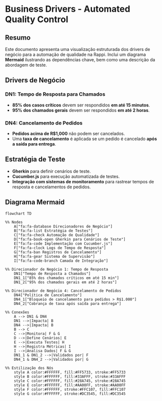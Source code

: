 # Business Drivers - Automated Quality Control

## Resumo
Este documento apresenta uma visualização estruturada dos drivers de negócio para a automação de qualidade na Rappi. Inclui um diagrama **Mermaid** ilustrando as dependências chave, bem como uma descrição da abordagem de teste.

## Drivers de Negócio

### DN1: Tempo de Resposta para Chamados
- **85% dos casos críticos** devem ser respondidos **em até 15 minutos**.
- **95% dos chamados gerais** devem ser respondidos **em até 2 horas**.

### DN4: Cancelamento de Pedidos
- **Pedidos acima de R$1,000** não podem ser cancelados.
- Uma **taxa de cancelamento** é aplicada se um pedido é cancelado **após a saída para entrega**.

## Estratégia de Teste
- **Gherkin** para definir cenários de teste.
- **Cucumber.js** para execução automatizada de testes.
- **Integração com sistemas de monitoramento** para rastrear tempos de resposta e cancelamentos de pedidos.

## Diagrama Mermaid
```mermaid
flowchart TD

%% Nodes
    A["fa:fa-database Direcionadores de Negócio"]
    B["fa:fa-list Estratégia de Testes"]
    C["fa:fa-check Automação de Qualidade"]
    D["fa:fa-book-open Gherkin para Cenários de Teste"]
    E["fa:fa-code Implementação com Cucumber.js"]
    F["fa:fa-clock Logs de Tempo de Resposta"]
    G["fa:fa-ban Registros de Cancelamento"]
    H["fa:fa-gear Sistema de Supervisão"]
    I["fa:fa-code-branch Camada de Integração"]

%% Direcionador de Negócio 1: Tempo de Resposta
    DN1["Tempo de Resposta a Chamados"]
    DN1_1["85% dos chamados críticos em até 15 min"]
    DN1_2["95% dos chamados gerais em até 2 horas"]

%% Direcionador de Negócio 4: Cancelamento de Pedidos
    DN4["Política de Cancelamento"]
    DN4_1["Bloqueio de cancelamento para pedidos > R$1.000"]
    DN4_2["Cobrança de taxa após saída para entrega"]

%% Conexões
    A --> DN1 & DN4
    DN1 -->|Impacta| B
    DN4 -->|Impacta| B
    B --> C
    C -->|Monitora| F & G
    D -->|Define Cenários| E
    E -->|Executa Testes| H
    H -->|Registra Métricas| I
    I -->|Analisa Dados| F & G
    DN1_1 & DN1_2 -->|Validados por| F
    DN4_1 & DN4_2 -->|Validados por| G

%% Estilização dos Nós
    style A color:#FFFFFF, fill:#FF5733, stroke:#FF5733
    style B color:#FFFFFF, fill:#33AFFF, stroke:#33AFFF
    style C color:#FFFFFF, fill:#28A745, stroke:#28A745
    style E color:#FFFFFF, fill:#AA00FF, stroke:#AA00FF
    style F color:#FFFFFF, stroke:#FFC107, fill:#FFC107
    style G color:#FFFFFF, stroke:#DC3545, fill:#DC3545
```

